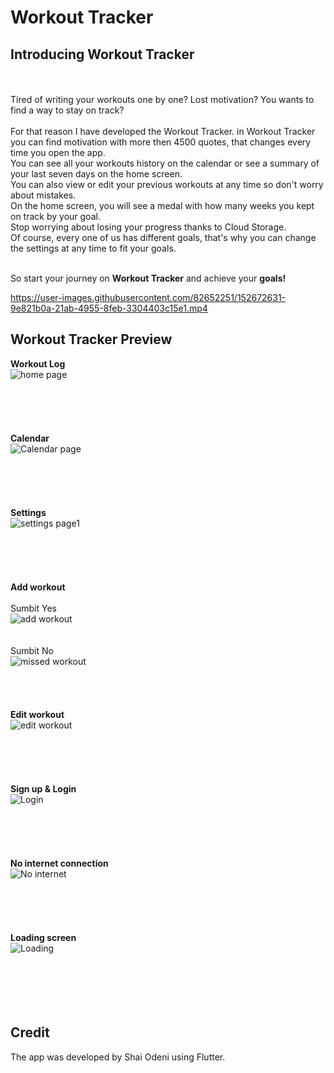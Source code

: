 # Workout Tracker
## Introducing  Workout Tracker
<br />
<br />
Tired of writing your workouts one by one? Lost motivation? You wants to find a way to stay on track?<br />
<br />
For that reason I have developed the Workout Tracker. in Workout Tracker you can find motivation with more then 4500 quotes, that changes every time you open the app.<br />
You can see all your workouts history on the calendar or see a summary of your last seven days on the home screen.<br />
You can also view or edit your previous workouts at any time so don't worry about mistakes.<br />
On the home screen, you will see a medal with how many weeks you kept on track by your goal.<br /> 
Stop worrying about losing your progress thanks to Cloud Storage.<br /> 
Of course, every one of us has different goals, that's why you can change the settings at any time to fit your goals.<br />
<br />

So start your journey on **Workout Tracker** and achieve your **goals!**

https://user-images.githubusercontent.com/82652251/152672631-9e821b0a-21ab-4955-8feb-3304403c15e1.mp4


## Workout Tracker Preview
**Workout Log**<br />
![home page](https://user-images.githubusercontent.com/82652251/152674594-93b2f984-c40d-4437-94e8-a3c76f1ea5c0.png)
<br />
<br />
<br />
<br />
<br />
<br />
**Calendar**<br />
![Calendar page](https://user-images.githubusercontent.com/82652251/152674832-961b28db-ee1b-4a0a-9508-ff2010c1a4e7.png)
<br />
<br />
<br />
<br />
<br />
<br />
**Settings**<br />
![settings page1](https://user-images.githubusercontent.com/82652251/152675310-3accb31a-4a6b-4050-8320-7c4a659df8f7.gif)
<br />
<br />
<br />
<br />
<br />
<br />
**Add workout**<br />
<br />
Sumbit Yes<br />
![add workout](https://user-images.githubusercontent.com/82652251/152675621-d4b06e1c-4208-48ff-bc39-0f1fcef19676.gif)
<br />
<br />
<br />
Sumbit No<br />
![missed workout](https://user-images.githubusercontent.com/82652251/152675750-949522d1-fe5c-4234-be4d-c107ad5a4782.gif)
<br />
<br />
<br />
<br />
<br />
**Edit workout**<br />
![edit workout](https://user-images.githubusercontent.com/82652251/152675865-cd808b59-5862-4a86-a27c-d203337d565c.gif)
<br />
<br />
<br />
<br />
<br />
<br />
**Sign up & Login**<br />
![Login](https://user-images.githubusercontent.com/82652251/152676409-e0afc235-237d-4730-9714-8050dbbe0e82.gif)
<br />
<br />
<br />
<br />
<br />
<br />
**No internet connection**<br />
![No internet](https://user-images.githubusercontent.com/82652251/152676895-eb9d381e-6298-4246-836d-a0c61e41e675.gif)
<br />
<br />
<br />
<br />
<br />
<br />
**Loading screen**<br />
![Loading](https://user-images.githubusercontent.com/82652251/152676222-da6f97d2-61b6-4c94-ba94-1d061d498e71.gif)
<br />
<br />
<br />
<br />
<br />
<br />
## Credit
The app was developed by Shai Odeni using Flutter.


